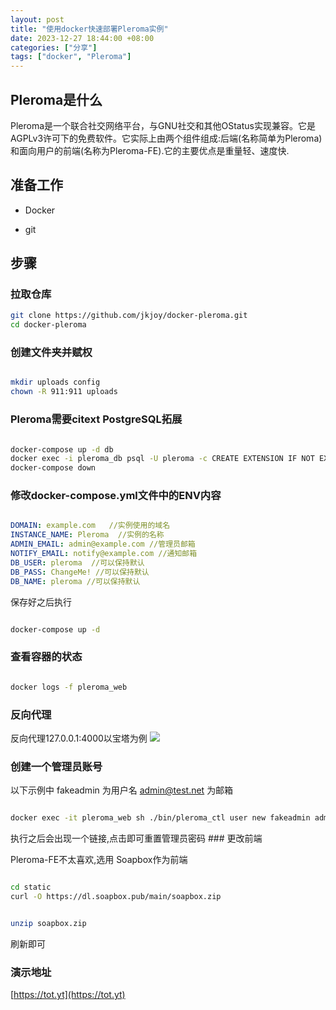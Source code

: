 ```yaml
---
layout: post
title: "使用docker快速部署Pleroma实例"
date: 2023-12-27 18:44:00 +08:00
categories: ["分享"]
tags: ["docker", "Pleroma"]
---
```


## Pleroma是什么

Pleroma是一个联合社交网络平台，与GNU社交和其他OStatus实现兼容。它是AGPLv3许可下的免费软件。它实际上由两个组件组成:后端(名称简单为Pleroma)和面向用户的前端(名称为Pleroma-FE).它的主要优点是重量轻、速度快.

## 准备工作

* Docker

* git

## 步骤

### 拉取仓库

```bash
git clone https://github.com/jkjoy/docker-pleroma.git
cd docker-pleroma
```

### 创建文件夹并赋权

```bash

mkdir uploads config
chown -R 911:911 uploads
```

### Pleroma需要**citext** PostgreSQL拓展

```bash

docker-compose up -d db
docker exec -i pleroma_db psql -U pleroma -c CREATE EXTENSION IF NOT EXISTS citext;
docker-compose down
```

### 修改docker-compose.yml文件中的ENV内容

```yaml

DOMAIN: example.com   //实例使用的域名
INSTANCE_NAME: Pleroma  //实例的名称
ADMIN_EMAIL: admin@example.com //管理员邮箱
NOTIFY_EMAIL: notify@example.com //通知邮箱
DB_USER: pleroma  //可以保持默认
DB_PASS: ChangeMe! //可以保持默认
DB_NAME: pleroma //可以保持默认
```

保存好之后执行

```bash

docker-compose up -d
```

### 查看容器的状态

```bash

docker logs -f pleroma_web
```

### 反向代理

反向代理127.0.0.1:4000以宝塔为例 ![](https://www.imsun.org/usr/uploads/2023/12/QQ截图20231227190251.png)

### 创建一个管理员账号

以下示例中 fakeadmin 为用户名 admin@test.net 为邮箱

```bash

docker exec -it pleroma_web sh ./bin/pleroma_ctl user new fakeadmin admin@test.net --admin
```

执行之后会出现一个链接,点击即可重置管理员密码 ### 更改前端

Pleroma-FE不太喜欢,选用 Soapbox作为前端

```bash

cd static
curl -O https://dl.soapbox.pub/main/soapbox.zip
```

```bash

unzip soapbox.zip
```

刷新即可

### 演示地址

[https://tot.yt](https://tot.yt)